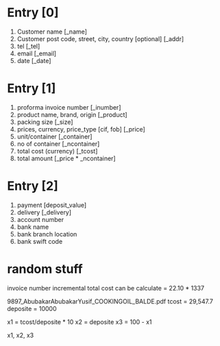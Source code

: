 # Entry [0]

1. Customer name [_name]
2. Customer post code, street, city, country [optional] [_addr]
3. tel [_tel]
4. email [_email]
5. date [_date]



# Entry [1]

1. proforma invoice number [_inumber]
3. product name, brand, origin [_product]
4. packing size [_size]
5. prices, currency, price_type [cif, fob] [_price]
6. unit/container [_container]
7. no of container [_ncontainer]
8. total cost (currency) [_tcost]
9. total amount [_price * _ncontainer]


# Entry [2]

1. payment [deposit_value]
2. delivery [_delivery]
3. account number
4. bank name
5. bank branch location
6. bank swift code


# random stuff

invoice number incremental
total cost can be calculate = 22.10 * 1337 

9897_AbubakarAbubakarYusif_COOKINGOIL_BALDE.pdf
tcost = 29,547.7
deposite = 10000

x1 = tcost/deposite * 10
x2 = deposite
x3 = 100 - x1

x1, x2, x3


